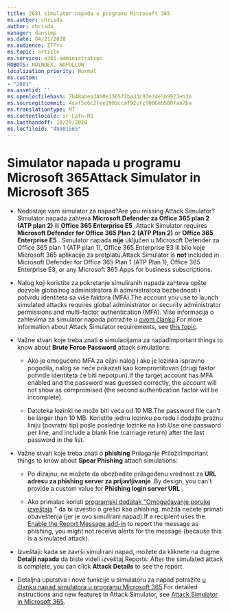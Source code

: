 ```yaml
---
title: 2681 simulator napada u programu Microsoft 365
ms.author: chrisda
author: chrisda
manager: dansimp
ms.date: 04/21/2020
ms.audience: ITPro
ms.topic: article
ms.service: o365-administration
ROBOTS: NOINDEX, NOFOLLOW
localization_priority: Normal
ms.custom:
- "2681"
ms.assetid: ''
ms.openlocfilehash: 7b48abea3400e3565f2ba33c97e24e5b9923eb3b
ms.sourcegitcommit: 4caf5e6c2fee2903ccaf92cfc9006eb580faa7ba
ms.translationtype: MT
ms.contentlocale: sr-Latn-RS
ms.lasthandoff: 10/29/2020
ms.locfileid: "48801565"
---
```

# <a name="attack-simulator-in-microsoft-365"></a><span data-ttu-id="a1f0a-102">Simulator napada u programu Microsoft 365</span><span class="sxs-lookup"><span data-stu-id="a1f0a-102">Attack Simulator in Microsoft 365</span></span>

- <span data-ttu-id="a1f0a-103">Nedostaje vam simulator za napad?</span><span class="sxs-lookup"><span data-stu-id="a1f0a-103">Are you missing Attack Simulator?</span></span> <span data-ttu-id="a1f0a-104">Simulator napada zahteva **Microsoft Defender za Office 365 plan 2 (ATP plan 2)** ili **Office 365 Enterprise E5** .</span><span class="sxs-lookup"><span data-stu-id="a1f0a-104">Attack Simulator requires **Microsoft Defender for Office 365 Plan 2 (ATP Plan 2)** or **Office 365 Enterprise E5** .</span></span> <span data-ttu-id="a1f0a-105">Simulator napada **nije** uključen u Microsoft Defender za Office 365 plan 1 (ATP plan 1), Office 365 Enterprise E3 ili bilo koje Microsoft 365 aplikacije za pretplatu.</span><span class="sxs-lookup"><span data-stu-id="a1f0a-105">Attack Simulator is **not** included in Microsoft Defender for Office 365 Plan 1 (ATP Plan 1), Office 365 Enterprise E3, or any Microsoft 365 Apps for business subscriptions.</span></span>

- <span data-ttu-id="a1f0a-106">Nalog koji koristite za pokretanje simuliranih napada zahteva opšte dozvole globalnog administratora ili administratora bezbednosti i potvrdu identiteta sa više faktora (MFA).</span><span class="sxs-lookup"><span data-stu-id="a1f0a-106">The account you use to launch simulated attacks requires global administrator or security administrator permissions and multi-factor authentication (MFA).</span></span> <span data-ttu-id="a1f0a-107">Više informacija o zahtevima za simulator napada potražite u [ovom članku](https://docs.microsoft.com/microsoft-365/security/office-365-security/attack-simulator).</span><span class="sxs-lookup"><span data-stu-id="a1f0a-107">For more information about Attack Simulator requirements, see [this topic](https://docs.microsoft.com/microsoft-365/security/office-365-security/attack-simulator).</span></span>

- <span data-ttu-id="a1f0a-108">Važne stvari koje treba znati **o** simulacijama za napad</span><span class="sxs-lookup"><span data-stu-id="a1f0a-108">Important things to know about **Brute Force Password** attack simulations:</span></span>

  - <span data-ttu-id="a1f0a-109">Ako je omogućeno MFA za ciljni nalog i ako je lozinka ispravno pogodila, nalog se neće prikazati kao kompromitovan (drugi faktor potvrde identiteta će biti nepotpun).</span><span class="sxs-lookup"><span data-stu-id="a1f0a-109">If the target account has MFA enabled and the password was guessed correctly, the account will not show as compromised (the second authentication factor will be incomplete).</span></span>

  - <span data-ttu-id="a1f0a-110">Datoteka lozinki ne može biti veća od 10 MB.</span><span class="sxs-lookup"><span data-stu-id="a1f0a-110">The password file can't be larger than 10 MB.</span></span> <span data-ttu-id="a1f0a-111">Koristite jednu lozinku po redu i dodajte praznu liniju (povratni tip) posle poslednje lozinke na listi.</span><span class="sxs-lookup"><span data-stu-id="a1f0a-111">Use one password per line, and include a blank line (carriage return) after the last password in the list.</span></span>

- <span data-ttu-id="a1f0a-112">Važne stvari koje treba znati o **phishing** Prilaganje Priloži:</span><span class="sxs-lookup"><span data-stu-id="a1f0a-112">Important things to know about **Spear Phishing** attach simulations:</span></span>

  - <span data-ttu-id="a1f0a-113">Po dizajnu, ne možete da obezbedite prilagođenu vrednost za **URL adresu za phishing server za prijavljivanje** .</span><span class="sxs-lookup"><span data-stu-id="a1f0a-113">By design, you can't provide a custom value for **Phishing login server URL** .</span></span>

  - <span data-ttu-id="a1f0a-114">Ako primalac koristi [programski dodatak "Omogućavanje poruke izveštaja](https://docs.microsoft.com/microsoft-365/security/office-365-security/enable-the-report-message-add-in) " da bi izvestio o grešci kao phishing, možda nećete primati obaveštenja (jer je ovo simulirani napad).</span><span class="sxs-lookup"><span data-stu-id="a1f0a-114">If a recipient uses the [Enable the Report Message add-in](https://docs.microsoft.com/microsoft-365/security/office-365-security/enable-the-report-message-add-in) to report the message as phishing, you might not receive alerts for the message (because this is a simulated attack).</span></span>

- <span data-ttu-id="a1f0a-115">Izveštaji: kada se završi simulirani napad, možete da kliknete na dugme **Detalji napada** da biste videli izveštaj.</span><span class="sxs-lookup"><span data-stu-id="a1f0a-115">Reports: After the simulated attack is complete, you can click **Attack Details** to see the report.</span></span>

- <span data-ttu-id="a1f0a-116">Detaljna uputstva i nove funkcije u simulatoru za napad potražite [u članku napad simulatora u programu Microsoft 365](https://docs.microsoft.com/microsoft-365/security/office-365-security/attack-simulator).</span><span class="sxs-lookup"><span data-stu-id="a1f0a-116">For detailed instructions and new features in Attack Simulator, see [Attack Simulator in Microsoft 365](https://docs.microsoft.com/microsoft-365/security/office-365-security/attack-simulator).</span></span>
